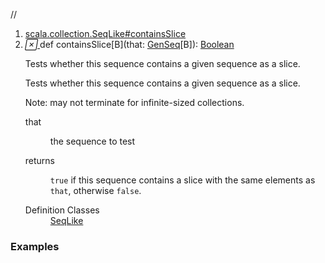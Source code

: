 //
<ol>
<li><a href="https://www.scala-lang.org/api/2.12.3/scala/collection/immutable/List.html#containsSlice[B](that:scala.collection.GenSeq[B]):Boolean">scala.collection.SeqLike#containsSlice</a></li>
<li name="scala.collection.SeqLike#containsSlice" visbl="pub" class="indented0 " data-isabs="false" fullcomment="yes" group="Ungrouped"> <a id="containsSlice[B](that:scala.collection.GenSeq[B]):Boolean"></a><a id="containsSlice[B](GenSeq[B]):Boolean"></a> <span class="permalink"> <a href="../../../scala/collection/immutable/List.html#containsSlice[B](that:scala.collection.GenSeq[B]):Boolean" title="Permalink"> <i class="material-icons"></i> </a> </span> <span class="modifier_kind"> <span class="modifier"></span> <span class="kind">def</span> </span> <span class="symbol"> <span class="name">containsSlice</span><span class="tparams">[<span name="B">B</span>]</span><span class="params">(<span name="that">that: <a href="../GenSeq.html" class="extype" name="scala.collection.GenSeq">GenSeq</a>[<span class="extype" name="scala.collection.SeqLike.containsSlice.B">B</span>]</span>)</span><span class="result">: <a href="../../Boolean.html" class="extype" name="scala.Boolean">Boolean</a></span> </span> <p class="shortcomment cmt">Tests whether this sequence contains a given sequence as a slice.</p>
 <div class="fullcomment">
  <div class="comment cmt">
   <p>Tests whether this sequence contains a given sequence as a slice.</p>
   <p> Note: may not terminate for infinite-sized collections.</p>
  </div>
  <dl class="paramcmts block">
   <dt class="param">
    that
   </dt>
   <dd class="cmt">
    <p>the sequence to test</p>
   </dd>
   <dt>
    returns
   </dt>
   <dd class="cmt">
    <p><code>true</code> if this sequence contains a slice with the same elements as <code>that</code>, otherwise <code>false</code>.</p>
   </dd>
  </dl>
  <dl class="attributes block"> 
   <dt>
    Definition Classes
   </dt>
   <dd>
    <a href="../SeqLike.html" class="extype" name="scala.collection.SeqLike">SeqLike</a>
   </dd>
  </dl>
 </div> </li>
        </ol>


### Examples



